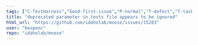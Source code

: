 ```yaml
---
tags: ["C-TestHarness","Good-first-issue","P-normal","T-defect","T-task"]
title: "deprecated parameter in tests file appears to be ignored"
html_url: "https://github.com/idaholab/moose/issues/15283"
user: "bwspenc"
repo: "idaholab/moose"
---
```


